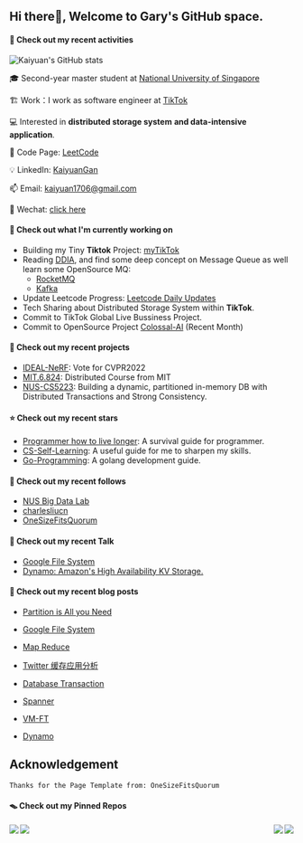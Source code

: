 ## Hi there👋, Welcome to Gary's GitHub space.

#### 🔋 Check out my recent activities

![Kaiyuan's GitHub stats](https://github-readme-stats.vercel.app/api?username=GaryGky&show_icons=true&theme=radical)



🎓 Second-year master student at [National University of Singapore](https://www.nus.edu.sg/)

🏗 Work：I work as software engineer at [TikTok](https://www.tiktok.com/)

💻 Interested in **distributed storage system** **and data-intensive application**.

🌋 Code Page: [LeetCode](https://leetcode-cn.com/u/kaiyuan_nus/)

💡 LinkedIn: [KaiyuanGan](https://www.linkedin.com/in/kaiyuangan/)

📫 Email: [kaiyuan1706@gmail.com](kaiyuan1706@gmail.com)

💬 Wechat: [click here](https://github.com/GaryGky/IDEAL-NeRF/blob/master/wechat.jpg)



#### 👷 Check out what I'm currently working on

- Building my Tiny **Tiktok** Project: [myTikTok](https://github.com/GaryGky/myTikTok)
- Reading [DDIA](https://dataintensive.net/), and find some deep concept on Message Queue as well learn some OpenSource MQ:
  - [RocketMQ](https://rocketmq.apache.org/)
  - [Kafka](https://kafka.apache.org/)
- Update Leetcode Progress: [Leetcode Daily Updates](https://github.com/GaryGky/leetcode-update)
- Tech Sharing about Distributed Storage System within **TikTok**.
- Commit to TikTok Global Live Bussiness Project.
- Commit to OpenSource Project [Colossal-AI](https://github.com/hpcaitech/ColossalAI) (Recent Month)



#### 🌱 Check out my recent projects

- [IDEAL-NeRF](https://github.com/GaryGky/IDEAL-NeRF): Vote for CVPR2022
- [MIT.6.824](https://github.com/GaryGky/MIT6.824): Distributed Course from MIT
- [NUS-CS5223](https://github.com/GaryGky/cs5223-labs): Building a dynamic, partitioned in-memory DB with Distributed Transactions and Strong Consistency.



#### ⭐ Check out my recent stars

- [Programmer how to live longer](https://github.com/geekan/HowToLiveLonger): A survival guide for programmer.
- [CS-Self-Learning](https://github.com/PKUFlyingPig/cs-self-learning): A useful guide for me to sharpen my skills.
- [Go-Programming](https://github.com/draveness/website): A golang development guide. 



#### 👯 Check out my recent follows

- [NUS Big Data Lab](https://github.com/thulab)
- [charlesliucn](https://github.com/charlesliucn)
- [OneSizeFitsQuorum](https://github.com/OneSizeFitsQuorum)



#### 🔨 Check out my recent Talk

- [Google File System](https://drive.google.com/file/d/14vcHTjZV4cnQene2GzecY0gizOrzEnaA/view?usp=sharing)
- [Dynamo: Amazon's High Availability KV Storage.](https://docs.google.com/presentation/d/1CoBHEo5VZ2gLwbpEL4JeUYTg31M5tBW-ItBliTdBgp0/edit#slide=id.gc6f73a04f_0_14)



#### 📜 Check out my recent blog posts

- [Partition is All you Need](https://lo845xqmx7.feishu.cn/docs/doccn7ps0hMiJoJIw4DmRWn4HUd)
- [Google File System](https://lo845xqmx7.feishu.cn/docs/doccncmo8iqkFFn424B8lZd44gh)
- [Map Reduce](https://lo845xqmx7.feishu.cn/docs/doccnOSf3ldikYI6JOgdn5B6Gac)
- [Twitter 缓存应用分析](https://lo845xqmx7.feishu.cn/docs/doccn329gaovix2csddT3FXFzvb)
- [Database Transaction](https://lo845xqmx7.feishu.cn/docs/doccnNYVPZVwOG8KKcUirv37ELM)

- [Spanner](https://lo845xqmx7.feishu.cn/docs/doccnALxkfZlATXInaIF2BcyMUf)
- [VM-FT](https://lo845xqmx7.feishu.cn/docs/doccny051ESMjndx9mYC7wpg0cc)
- [Dynamo](https://lo845xqmx7.feishu.cn/docs/doccnAYOAFo5OQPUCapBWMqNAzb)



## Acknowledgement

```shell
Thanks for the Page Template from: OneSizeFitsQuorum
```



#### 🪤 Check out my Pinned Repos

<a href="https://github.com/GaryGky/IDEAL-NeRF">
  <img align="left" src="https://github-readme-stats.vercel.app/api/pin/?username=GaryGky&repo=iotdb&showonwer" />
  <img align="right" src="https://github-readme-stats.vercel.app/api/pin/?username=GaryGky&repo=IDEAL-NeRF&showonwer" />
</a>

<a href="https://github.com/GaryGky/iotdb">
  <img align="left" src="https://github-readme-stats.vercel.app/api/pin/?username=GaryGky&repo=Beihang-Compile&showonwer" />
  <img align="right" src="https://github-readme-stats.vercel.app/api/pin/?username=GaryGky&repo=ColossalAI&showonwer" />
</a>
